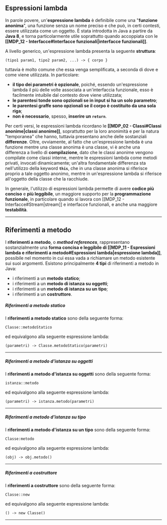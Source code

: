 ## Espressioni lambda

In parole povere, un'**espressione lambda** è definibile come una "**funzione anonima**", una funzione senza un nome preciso e che può, in certi contesti, essere utilizzata come un oggetto. È stata introdotta in Java a partire da **Java 8**, e torna particolarmente utile soprattutto quando accoppiata con le **[[MDP_12 - Interfacce#Interfacce funzionali|interfacce funzionali]]**.

A livello generico, un'espressione lambda presenta la seguente **struttura**:

```
(tipo1 param1, tipo2 param2, ...) -> { corpo }
```

tuttavia è molto comune che essa venga semplificata, a seconda di dove e come viene utilizzata. In particolare:
- **il tipo dei parametri è opzionale**, poiché, essendo un'espressione lambda il più delle volte associata a un'interfaccia funzionale, esso è facilmente intuibile dal contesto dove viene utilizzata;
- **le parentesi tonde sono opzionali se in input si ha un solo parametro**;
- **le parentesi graffe sono opzionali se il corpo è costituito da una sola riga**;
- **non è necessario**, spesso, **inserire un `return`**.

Per certi versi, le espressioni lambda ricordano le **[[MDP_02 - Classi#Classi anonime|classi anonime]]**, soprattutto per la loro anonimità e per la natura "temporanea" che hanno, tuttavia presentano anche delle sostanziali **differenze**. Oltre, ovviamente, al fatto che un'espressione lambda è una funzione mentre una classe anonima è una classe, vi è anche una differenza a livello di **compilazione**, dato che le classi anonime vengono compilate come classi interne, mentre le espressioni lambda come metodi privati, invocati dinamicamente; un'altra fondamentale differenza sta nell'utilizzo della keyword **`this`**, che in una classe anonima si riferisce proprio a tale oggetto anonimo, mentre in un'espressione lambda si riferisce all'oggetto della classe che la racchiude.

In generale, l'utilizzo di espressioni lambda permette di avere **codice più conciso** e **più leggibile**, un maggiore supporto per la **programmazione funzionale**, in particolare quando si lavora con [[MDP_12 - Interfacce#Stream|stream]] e interfacce funzionali, e anche una maggiore **testabilità**.
___
## Riferimenti a metodo

I **riferimenti a metodo**, o ***method references***, rappresentano sostanzialmente una **forma concisa e leggibile di [[MDP_11 - Espressioni lambda e riferimenti a metodo#Espressioni lambda|espressione lambda]]**, possibile nel momento in cui essa vada a richiamare un metodo esistente sui suoi argomenti. Esistono principalmente **4 tipi** di riferimenti a metodo in Java:
- i riferimenti a un **metodo statico**;
- i riferimenti a un **metodo di istanza su oggetti**;
- i riferimenti a un **metodo di istanza su un tipo**;
- i riferimenti a un **costruttore**.

##### Riferimenti a metodo statico

I **riferimenti a metodo statico** sono della seguente forma:

```
Classe::metodoStatico
```

ed equivalgono alla seguente espressione lambda:

```
(parametri) -> Classe.metodoStatico(parametri)
```
___
##### Riferimenti a metodo d'istanza su oggetti

I **riferimenti a metodo d'istanza su oggetti** sono della seguente forma:

```
istanza::metodo
```

ed equivalgono alla seguente espressione lambda:

```
(parametri) -> istanza.metodo(parametri)
```
___
##### Riferimenti a metodo d'istanza su tipo

I **riferimenti a metodo d'istanza su un tipo** sono della seguente forma:

```
Classe:metodo
```

ed equivalgono alla seguente espressione lambda:

```
(obj) -> obj.metodo()
```
___
##### Riferimenti a costruttore

I **riferimenti a costruttore** sono della seguente forma:

```
Classe::new
```

ed equivalgono alla seguente espressione lambda:

```
() -> new Classe()
```
___